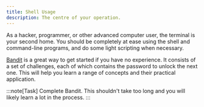 ```yaml
---
title: Shell Usage
description: The centre of your operation.
---
```


As a hacker, programmer, or other advanced computer user, the terminal is your second home. You should be completely at ease using the shell and command-line programs, and do some light scripting when necessary.

[Bandit](https://overthewire.org/wargames/bandit/) is a great way to get started if you have no experience. It consists of a set of challenges, each of which contains the password to unlock the next one. This will help you learn a range of concepts and their practical application.

:::note[Task]
 Complete Bandit. This shouldn't take too long and you will likely learn a lot in the process.
:::